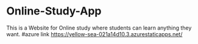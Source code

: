 # Online-Study-App
This is a Website for Online study where students can learn anything they want.
#azure link https://yellow-sea-021a14d10.3.azurestaticapps.net/

